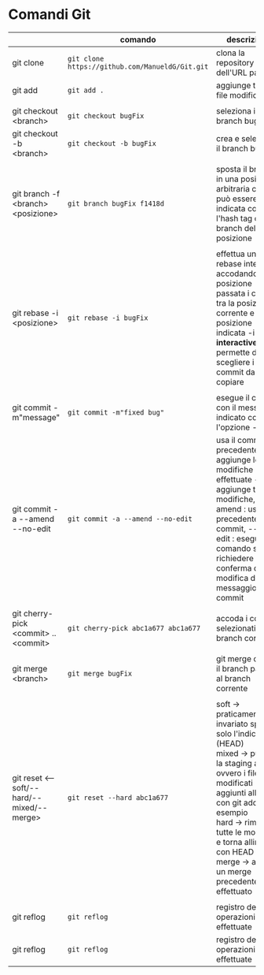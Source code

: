 # Comandi Git 

|                |comando                        |descrizione                  |
|----------------|-------------------------------|-----------------------------|
|git clone       |`git clone https://github.com/ManueldG/Git.git`|clona la repository dell'URL passato           |
|git add         |`git add .` |aggiunge tutti i file modificati            |
| | | |
|git checkout \<branch\>   |`git checkout bugFix`| seleziona il branch bugFix |
|git checkout -b \<branch\>   |`git checkout -b bugFix`| crea e seleziona il branch bugFix |
| | | |
|git branch -f \<branch\> \<posizione\>  |`git branch bugFix f1418d`| sposta il branch in una posizione arbitraria che può essere indicata con l'hash tag o branch della posizione|
| | | |
|git rebase -i \<posizione\> | `git rebase -i bugFix` |effettua un rebase interattivo accodando alla posizione passata i commit tra la posizione corrente e la posizione indicata -i indica **interactive** permette di scegliere i commit da copiare|
| | | |
|git commit -m"message"         |`git commit -m"fixed bug"`|esegue il commit con il messaggio indicato con l'opzione -m|
| git commit -a --amend --no-edit |`git commit -a --amend --no-edit`| usa il commit precedente e aggiunge le modifiche effettuate -a : aggiunge tutte le modifiche, --amend : usa il precedente commit, --no-edit : esegue il comando senza richiedere conferma della modifica del messaggio del commit |
| | | |
|git cherry-pick \<commit\> .. \<commit\> |`git cherry-pick abc1a677 abc1a677`| accoda i commit selezionati al branch corrente|
||||
| git merge \<branch\> |`git merge bugFix `| git merge collega il branch passato al branch corrente |
||||
| git reset <--soft/--hard/--mixed/--merge> <commit>|`git reset --hard abc1a677`| soft -> praticamente invariato sposta solo l'indice (HEAD)<br> mixed -> pulisce la staging area ovvero i file modificati aggiunti alla coda con git add per esempio<br>hard -> rimuove tutte le modifiche e torna allineato con HEAD<br>merge -> annulla un merge precedentemente effettuato
||||
|git reflog |`git reflog`| registro delle operazioni effettuate |
|git reflog |`git reflog`| registro delle operazioni effettuate |
